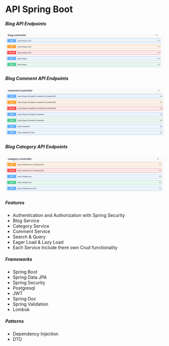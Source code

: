 # API Spring Boot

##### Blog API Endpoints

![Alt text](assets/blog.PNG)

##### Blog Comment API Endpoints

![Alt text](assets/comment.png)

##### Blog Category API Endpoints

![Alt text](assets/category.PNG)

##### Features

- Authentication and Authorization with Spring Security
- Blog Service
- Category Service
- Comment Service
- Search & Query
- Eager Load & Lazy Load
- Each Service Include there own Crud functionality

##### Frameworks

- Spring Boot
- Spring Data JPA
- Spring Security
- Postgresql
- JWT
- Spring Doc
- Spring Validation
- Lombok

##### Patterns

- Dependency Injection
- DTO

